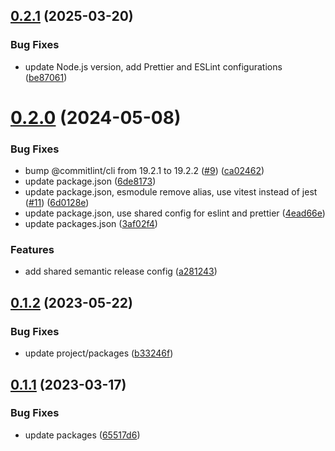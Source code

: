 ## [0.2.1](https://github.com/beecode-rs/msh-entity/compare/v0.2.0...v0.2.1) (2025-03-20)


### Bug Fixes

* update Node.js version, add Prettier and ESLint configurations ([be87061](https://github.com/beecode-rs/msh-entity/commit/be870616b7333d0460567751484d38b576d16428))

# [0.2.0](https://github.com/beecode-rs/msh-entity/compare/v0.1.2...v0.2.0) (2024-05-08)


### Bug Fixes

* bump @commitlint/cli from 19.2.1 to 19.2.2 ([#9](https://github.com/beecode-rs/msh-entity/issues/9)) ([ca02462](https://github.com/beecode-rs/msh-entity/commit/ca024620db033b8e72552010f0407c79c3a7735f))
* update package.json ([6de8173](https://github.com/beecode-rs/msh-entity/commit/6de81737c333c400425da2a35be49f33935f2f2f))
* update package.json, esmodule remove alias, use vitest instead of jest ([#11](https://github.com/beecode-rs/msh-entity/issues/11)) ([6d0128e](https://github.com/beecode-rs/msh-entity/commit/6d0128e64fd1ac503fb9162d763269a8fbcd89f1))
* update package.json, use shared config for eslint and prettier ([4ead66e](https://github.com/beecode-rs/msh-entity/commit/4ead66e8531fac2af5e2bddbddddd398bc7673ec))
* update packages.json ([3af02f4](https://github.com/beecode-rs/msh-entity/commit/3af02f47c9cea6c136b975a582160597bd0579a5))


### Features

* add shared semantic release config ([a281243](https://github.com/beecode-rs/msh-entity/commit/a28124361ec3cebe6e67857104e168116db40d73))

## [0.1.2](https://github.com/beecode-rs/msh-entity/compare/v0.1.1...v0.1.2) (2023-05-22)


### Bug Fixes

* update project/packages ([b33246f](https://github.com/beecode-rs/msh-entity/commit/b33246f9b383b13939feb07ab6e448648d36de0e))

## [0.1.1](https://github.com/beecode-rs/msh-entity/compare/v0.1.0...v0.1.1) (2023-03-17)


### Bug Fixes

* update packages ([65517d6](https://github.com/beecode-rs/msh-entity/commit/65517d6a242e8fa18f08b57fce2bf1305368c1dd))
